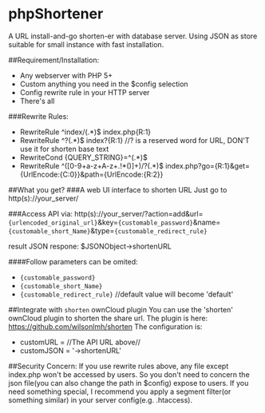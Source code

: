 # phpShortener
A URL install-and-go shorten-er with database server. Using JSON as store suitable for small instance with fast installation.

##Requirement/Installation:
  - Any webserver with PHP 5+
  - Custom anything you need in the $config selection
  - Config rewrite rule in your HTTP server
  - There's all

###Rewrite Rules:
 - RewriteRule ^index\/(.*)$ index.php{R:1}
 - RewriteRule ^\?(.*)$  index?{R:1}  //? is a reserved word for URL, DON'T use it for shorten base text
 - RewriteCond {QUERY_STRING}=^(.*)$ 
 - RewriteRule ^([0-9+a-z+A-z+\.\!\*\(\)]+)\/?(.*)$  index.php?go={R:1}&get={UrlEncode:{C:0}}&path={UrlEncode:{R:2}}

##What you get?
###A web UI interface to shorten URL
Just go to http(s)://your_server/

###Access API via:
http(s)://your_server/?action=add&url=`{urlencoded_original_url}`&key=`{customable_password}`&name=`{customable_short_Name}`&type=`{customable_redirect_rule}`

result JSON respone:  $JSONObject->shortenURL


####Follow parameters can be omited:
 - `{customable_password}`
 - `{customable_short_Name}`
 - `{customable_redirect_rule}` //default value will become 'default'

##Integrate with `shorten` ownCloud plugin
You can use the 'shorten' ownCloud plugin to shorten the share url. 
The plugin is here: https://github.com/wilsonlmh/shorten
The configuration is:
  - customURL = //The API URL above//
  - customJSON = '->shortenURL'

##Security Concern:
If you use rewrite rules above, any file except index.php won't be accessed by users. So you don't need to concern the json file(you can also change the path in $config) expose to users. If you need something special, I recommend you apply a segment filter(or something similar) in your server config(e.g. .htaccess).
